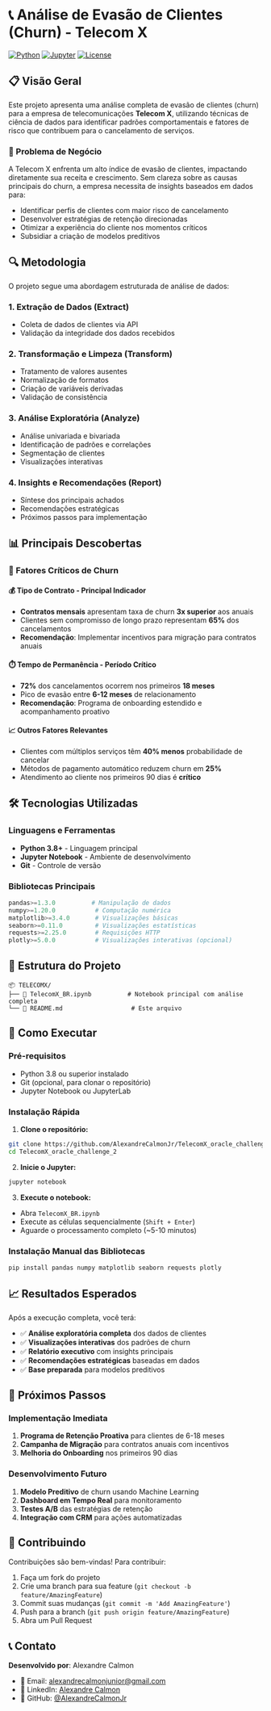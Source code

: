 # 📞 Análise de Evasão de Clientes (Churn) - Telecom X

[![Python](https://img.shields.io/badge/Python-3.8+-blue.svg)](https://www.python.org)
[![Jupyter](https://img.shields.io/badge/Jupyter-Notebook-orange.svg)](https://jupyter.org)
[![License](https://img.shields.io/badge/License-MIT-green.svg)](LICENSE)

## 📋 Visão Geral

Este projeto apresenta uma análise completa de evasão de clientes (churn) para a empresa de telecomunicações **Telecom X**, utilizando técnicas de ciência de dados para identificar padrões comportamentais e fatores de risco que contribuem para o cancelamento de serviços.

### 🎯 Problema de Negócio

A Telecom X enfrenta um alto índice de evasão de clientes, impactando diretamente sua receita e crescimento. Sem clareza sobre as causas principais do churn, a empresa necessita de insights baseados em dados para:

- Identificar perfis de clientes com maior risco de cancelamento
- Desenvolver estratégias de retenção direcionadas
- Otimizar a experiência do cliente nos momentos críticos
- Subsidiar a criação de modelos preditivos

## 🔍 Metodologia

O projeto segue uma abordagem estruturada de análise de dados:

### 1. **Extração de Dados (Extract)**
- Coleta de dados de clientes via API
- Validação da integridade dos dados recebidos

### 2. **Transformação e Limpeza (Transform)**
- Tratamento de valores ausentes
- Normalização de formatos
- Criação de variáveis derivadas
- Validação de consistência

### 3. **Análise Exploratória (Analyze)**
- Análise univariada e bivariada
- Identificação de padrões e correlações
- Segmentação de clientes
- Visualizações interativas

### 4. **Insights e Recomendações (Report)**
- Síntese dos principais achados
- Recomendações estratégicas
- Próximos passos para implementação

## 📊 Principais Descobertas

### 🚨 Fatores Críticos de Churn

#### 💰 **Tipo de Contrato - Principal Indicador**
- **Contratos mensais** apresentam taxa de churn **3x superior** aos anuais
- Clientes sem compromisso de longo prazo representam **65%** dos cancelamentos
- **Recomendação**: Implementar incentivos para migração para contratos anuais

#### ⏱️ **Tempo de Permanência - Período Crítico**
- **72%** dos cancelamentos ocorrem nos primeiros **18 meses**
- Pico de evasão entre **6-12 meses** de relacionamento
- **Recomendação**: Programa de onboarding estendido e acompanhamento proativo

#### 📈 **Outros Fatores Relevantes**
- Clientes com múltiplos serviços têm **40% menos** probabilidade de cancelar
- Métodos de pagamento automático reduzem churn em **25%**
- Atendimento ao cliente nos primeiros 90 dias é **crítico**

## 🛠️ Tecnologias Utilizadas

### **Linguagens e Ferramentas**
- **Python 3.8+** - Linguagem principal
- **Jupyter Notebook** - Ambiente de desenvolvimento
- **Git** - Controle de versão

### **Bibliotecas Principais**
```python
pandas>=1.3.0          # Manipulação de dados
numpy>=1.20.0           # Computação numérica
matplotlib>=3.4.0       # Visualizações básicas
seaborn>=0.11.0         # Visualizações estatísticas
requests>=2.25.0        # Requisições HTTP
plotly>=5.0.0           # Visualizações interativas (opcional)
```

## 📂 Estrutura do Projeto

```
📦 TELECOMX/
├── 📓 TelecomX_BR.ipynb          # Notebook principal com análise completa
└── 📖 README.md                   # Este arquivo
```

## 🚀 Como Executar

### **Pré-requisitos**
- Python 3.8 ou superior instalado
- Git (opcional, para clonar o repositório)
- Jupyter Notebook ou JupyterLab

### **Instalação Rápida**

1. **Clone o repositório:**
```bash
git clone https://github.com/AlexandreCalmonJr/TelecomX_oracle_challenge_2.git
cd TelecomX_oracle_challenge_2
```

2. **Inicie o Jupyter:**
```bash
jupyter notebook
```

3. **Execute o notebook:**
- Abra `TelecomX_BR.ipynb`
- Execute as células sequencialmente (`Shift + Enter`)
- Aguarde o processamento completo (~5-10 minutos)

### **Instalação Manual das Bibliotecas**
```bash
pip install pandas numpy matplotlib seaborn requests plotly
```

## 📈 Resultados Esperados

Após a execução completa, você terá:

- ✅ **Análise exploratória completa** dos dados de clientes
- ✅ **Visualizações interativas** dos padrões de churn
- ✅ **Relatório executivo** com insights principais
- ✅ **Recomendações estratégicas** baseadas em dados
- ✅ **Base preparada** para modelos preditivos

## 🎯 Próximos Passos

### **Implementação Imediata**
1. **Programa de Retenção Proativa** para clientes de 6-18 meses
2. **Campanha de Migração** para contratos anuais com incentivos
3. **Melhoria do Onboarding** nos primeiros 90 dias

### **Desenvolvimento Futuro**
1. **Modelo Preditivo** de churn usando Machine Learning
2. **Dashboard em Tempo Real** para monitoramento
3. **Testes A/B** das estratégias de retenção
4. **Integração com CRM** para ações automatizadas

## 🤝 Contribuindo

Contribuições são bem-vindas! Para contribuir:

1. Faça um fork do projeto
2. Crie uma branch para sua feature (`git checkout -b feature/AmazingFeature`)
3. Commit suas mudanças (`git commit -m 'Add AmazingFeature'`)
4. Push para a branch (`git push origin feature/AmazingFeature`)
5. Abra um Pull Request

## 📞 Contato

**Desenvolvido por**: Alexandre Calmon
- 📧 Email: alexandrecalmonjunior@gmail.com
- 💼 LinkedIn: [Alexandre Calmon](https://linkedin.com/in/alexandre-calmon)
- 🐙 GitHub: [@AlexandreCalmonJr](https://github.com/AlexandreCalmonJr)